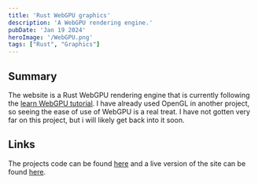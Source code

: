 ```yaml
---
title: 'Rust WebGPU graphics'
description: 'A WebGPU rendering engine.'
pubDate: 'Jan 19 2024'
heroImage: '/WebGPU.png'
tags: ["Rust", "Graphics"]
---
```

## Summary
The website is a Rust WebGPU rendering engine that is currently following the [learn WebGPU tutorial](https://sotrh.github.io/learn-wgpu/).
I have already used OpenGL in another project, so seeing the ease of use of WebGPU is a real treat.
I have not gotten very far on this project, but i will likely get back into it soon.

## Links

The projects code can be found [here](https://github.com/madswolf/rust_wgpu) and a live version of the site can be found [here](https://webgpu.madswolf.dk/).
